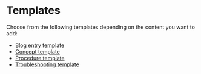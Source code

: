 # Templates

Choose from the following templates depending on the content you want to add:

- [Blog entry template](template-blog-entry.md)
- [Concept template](template-concept.md)
- [Procedure template](template-procedure.md)
- [Troubleshooting template](template-troubleshooting.md)
